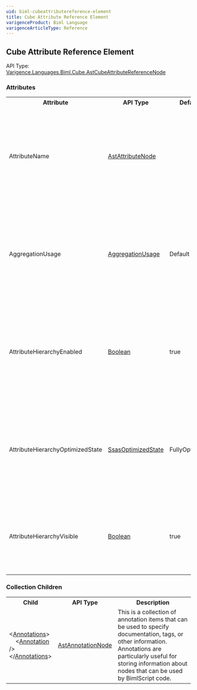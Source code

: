 ```yaml
---
uid: biml-cubeattributereference-element
title: Cube Attribute Reference Element
varigenceProduct: Biml Language
varigenceArticleType: Reference
---
```

## Cube Attribute Reference Element<div class="AssemblyInfoGroup"><div class="CrossReferenceGroup"><div class="CrossReferenceHeader">API Type:</div><div class="CrossReferenceValue"><a href="../api-reference/Varigence.Languages.Biml.Cube.AstCubeAttributeReferenceNode.html">Varigence.Languages.Biml.Cube.AstCubeAttributeReferenceNode</a></div></div></div><div class="AttributeGroup"><h3>Attributes</h3><table id="AttributeList" class="AttributeList"><tbody><tr><th class="AttributeNameColumnHeader">Attribute</th><th class="AttributeTypeColumnHeader">API Type</th><th class="AttributeDefaultColumnHeader">Default</th><th class="AttributeSummaryColumnHeader">Description</th></tr><tr class="ad0"><td class="AttributeName">AttributeName</td><td class="AttributeType"><a href="../api-reference/Varigence.Languages.Biml.Dimension.AstAttributeNode.html">AstAttributeNode</a></td><td class="AttributeDefault">&nbsp;</td><td class="AttributeSummary"><div class ="SummaryItem">This value specifies a direct reference to the target attribute.</div> This is a required reference to an existing definiton.</td></tr><tr class="ad1"><td class="AttributeName">AggregationUsage</td><td class="AttributeType"><a href="../api-reference/Varigence.Languages.Biml.Cube.AggregationUsage.html">AggregationUsage</a></td><td class="AttributeDefault">Default</td><td class="AttributeSummary"><div class ="SummaryItem">This value specifies the aggregation usage restrictions for the referenced dimension attribute in the context of this cube dimension.</div> </td></tr><tr class="ad0"><td class="AttributeName">AttributeHierarchyEnabled</td><td class="AttributeType"><a href="https://msdn.microsoft.com/en-us/library/System.Boolean.aspx">Boolean</a></td><td class="AttributeDefault">true</td><td class="AttributeSummary"><div class ="SummaryItem">This value specifies whether the attribute hierarchy is enabled for the referenced dimension attribute in the context of this cube dimension.</div> </td></tr><tr class="ad1"><td class="AttributeName">AttributeHierarchyOptimizedState</td><td class="AttributeType"><a href="../api-reference/Varigence.Languages.Biml.Cube.SsasOptimizedState.html">SsasOptimizedState</a></td><td class="AttributeDefault">FullyOptimized</td><td class="AttributeSummary"><div class ="SummaryItem">This value specifies the optimized state settings for the referenced dimension attribute in the context of this cube dimension.</div> </td></tr><tr class="ad0"><td class="AttributeName">AttributeHierarchyVisible</td><td class="AttributeType"><a href="https://msdn.microsoft.com/en-us/library/System.Boolean.aspx">Boolean</a></td><td class="AttributeDefault">true</td><td class="AttributeSummary"><div class ="SummaryItem">This value specifies the visibility of the referenced dimension attribute in the context of this cube dimension.</div> </td></tr></tbody></table></div><div class="ChildGroup">### Collection Children<table id="ChildList" class="ChildList"><tbody><tr><th class="ChildNameColumnHeader">Child</th><th class="ChildTypeColumnHeader">API Type</th><th class="ChildSummaryColumnHeader">Description</th></tr><tr class="cd0"><td class="ChildName"><span class="punc">&lt;</span><a href=Varigence.Languages.Biml.AstNode_Annotations.html">Annotations</a><span class="punc">&gt;</span><br />&nbsp;&nbsp;&nbsp;&nbsp;<span class="punc">&lt;</span><a href=Varigence.Languages.Biml.AstAnnotationNode.html">Annotation</a> <span class="punc">/&gt;</span><br /><span class="punc">&lt;/</span><a href=Varigence.Languages.Biml.AstNode_Annotations.html">Annotations</a><span class="punc">&gt;</span></td><td class="ChildType"><a href="../api-reference/Varigence.Languages.Biml.AstAnnotationNode.html">AstAnnotationNode</a></td><td class="ChildSummary"><div class ="SummaryItem">This is a collection of annotation items that can be used to specify documentation, tags, or other information.  Annotations are particularly useful for storing information about nodes that can be used by BimlScript code.</div> </td></tr></tbody></table></div>